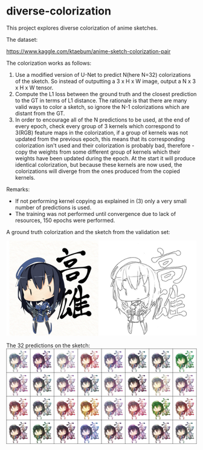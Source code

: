 # diverse-colorization
This project explores diverse colorization of anime sketches.

The dataset:

https://www.kaggle.com/ktaebum/anime-sketch-colorization-pair

The colorization works as follows:
1. Use a modified version of U-Net to predict N(here N=32) colorizations of the sketch. So instead of outputting a 3 x H x W image, output a N x 3 x H x W tensor.
2. Compute the L1 loss between the ground truth and the closest prediction to the GT in terms of L1 distance. The rationale is that there are many valid ways to color a sketch, so ignore the N-1 colorizations which are distant from the GT.
3. In order to encourage all of the N predictions to be used, at the end of every epoch, check every group of 3 kernels which correspond to 3(RGB) feature maps in the colorization, if a group of kernels was not updated from the previous epoch, this means that its corresponding colorization isn't used and their colorization is probably bad, therefore - copy the weights from some different group of kernels which their weights have been updated during the epoch. At the start it will produce identical colorization, but because these kernels are now used, the colorizations will diverge from the ones produced from the copied kernels.

Remarks:
* If not performing kernel copying as explained in (3) only a very small number of predictions is used.
* The training was not performed until convergence due to lack of resources, 150 epochs were performed.

A ground truth colorization and the sketch from the validation set:

![alt text](/colorizations/sk1_1.png?raw=true)


The 32 predictions on the sketch:
![alt text](/colorizations/grid_32_1.png?raw=true)

